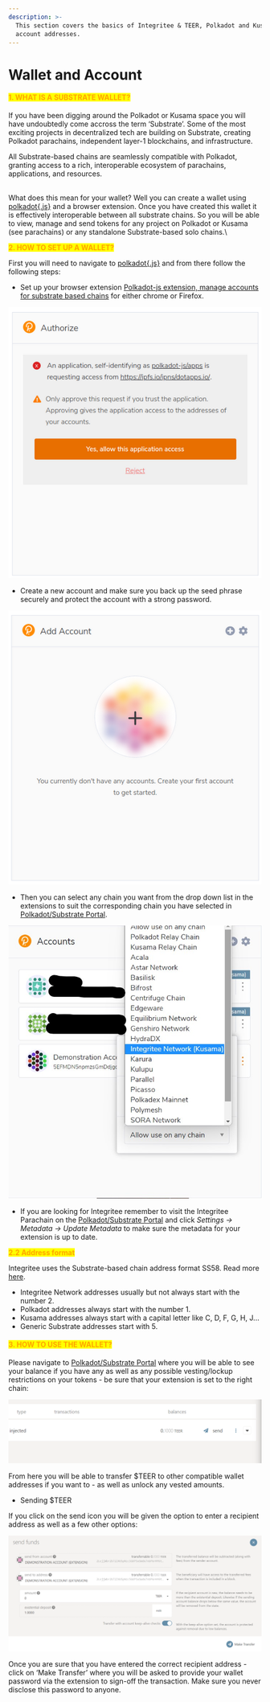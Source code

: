 ```yaml
---
description: >-
  This section covers the basics of Integritee & TEER, Polkadot and Kusama
  account addresses.
---
```


# Wallet and Account

#### <mark style="color:orange;">**1. WHAT IS A SUBSTRATE WALLET?**</mark> <a href="#1.-what-is-a-substrate-wallet" id="1.-what-is-a-substrate-wallet"></a>

If you have been digging around the Polkadot or Kusama space you will have undoubtedly come accross the term ‘Substrate’. Some of the most exciting projects in decentralized tech are building on Substrate, creating Polkadot parachains, independent layer-1 blockchains, and infrastructure.

&#x20;

All Substrate-based chains are seamlessly compatible with Polkadot, granting access to a rich, interoperable ecosystem of parachains, applications, and resources.

\
What does this mean for your wallet? Well you can create a wallet using [polkadot{.js}](https://polkadot.js.org/) and a browser extension. Once you have created this wallet it is effectively interoperable between all substrate chains. So you will be able to view, manage and send tokens for any project on Polkadot or Kusama (see parachains) or any standalone Substrate-based solo chains.\


&#x20;<mark style="color:orange;"></mark> <mark style="color:orange;"></mark><mark style="color:orange;">**2. HOW TO SET UP A WALLET?**</mark>

First you will need to navigate to [polkadot{.js}](https://polkadot.js.org/) and from there follow the following steps:

* Set up your browser extension [Polkadot-js extension, manage accounts for substrate based chains](https://polkadot.js.org/extension/) for either chrome or Firefox.

![](<../../.gitbook/assets/image (6).png>)



* Create a new account and make sure you back up the seed phrase securely and protect the account with a strong password.

![](<../../.gitbook/assets/image (1).png>)



* Then you can select any chain you want from the drop down list in the extensions to suit the corresponding chain you have selected in [Polkadot/Substrate Portal](https://polkadot.js.org/apps/).

![](<../../.gitbook/assets/image (5).png>)

* If you are looking for Integritee remember to visit the Integritee Parachain on the [Polkadot/Substrate Portal](https://polkadot.js.org/apps/?rpc=wss%3A%2F%2Fkusama.api.integritee.network#/explorer) and click _Settings → Metadata → Update Metadata_ to make sure the metadata for your extension is up to date.



<mark style="color:orange;">**2.2 Address format**</mark>

Integritee uses the Substrate-based chain address format SS58. Read more [here](https://wiki.polkadot.network/docs/en/learn-accounts).

* Integritee Network addresses usually but not always start with the number 2.
* Polkadot addresses always start with the number 1.
* Kusama addresses always start with a capital letter like C, D, F, G, H, J...
* Generic Substrate addresses start with 5.



#### <mark style="color:orange;">**3. HOW TO USE THE WALLET?**</mark> <a href="#3.-how-to-use-the-wallet" id="3.-how-to-use-the-wallet"></a>

Please navigate to [Polkadot/Substrate Portal](https://polkadot.js.org/apps/?rpc=wss%3A%2F%2Fkusama.api.integritee.network#/accounts) where you will be able to see your balance if you have any as well as any possible vesting/lockup restrictions on your tokens - be sure that your extension is set to the right chain:

![](<../../.gitbook/assets/image (3).png>)



From here you will be able to transfer $TEER to other compatible wallet addresses if you want to - as well as unlock any vested amounts.

&#x20;

* Sending $TEER

If you click on the send icon you will be given the option to enter a recipient address as well as a few other options:

![](../../.gitbook/assets/image.png)

Once you are sure that you have entered the correct recipient address - click on ‘Make Transfer’ where you will be asked to provide your wallet password via the extension to sign-off the transaction. Make sure you never disclose this password to anyone.

